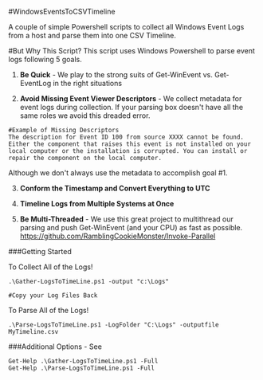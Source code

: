 #WindowsEventsToCSVTimeline

A couple of simple Powershell scripts to collect all Windows Event Logs from a host and parse them into one CSV Timeline.

#But Why This Script?
This script uses Windows Powershell to parse event logs following 5 goals.

1. **Be Quick** - We play to the strong suits of Get-WinEvent vs. Get-EventLog in the right situations

2. **Avoid Missing Event Viewer Descriptors** - We collect metadata for event logs during collection. If your parsing box doesn't have all the same roles we avoid this dreaded error.

```
#Example of Missing Descriptors
The description for Event ID 100 from source XXXX cannot be found. Either the component that raises this event is not installed on your local computer or the installation is corrupted. You can install or repair the component on the local computer.
```
Although we don't always use the metadata to accomplish goal #1.

3. **Conform the Timestamp and Convert Everything to UTC**

4. **Timeline Logs from Multiple Systems at Once**

5. **Be Multi-Threaded** - We use this great project to multithread our parsing and push Get-WinEvent (and your CPU) as fast as possible. https://github.com/RamblingCookieMonster/Invoke-Parallel

###Getting Started

To Collect All of the Logs!
```
.\Gather-LogsToTimeLine.ps1 -output "c:\Logs"

#Copy your Log Files Back
```

To Parse All of the Logs!
```
.\Parse-LogsToTimeLine.ps1 -LogFolder "C:\Logs" -outputfile MyTimeline.csv
```

###Additional Options - See
```
Get-Help .\Gather-LogsToTimeLine.ps1 -Full
Get-Help .\Parse-LogsToTimeLine.ps1 -Full
```


